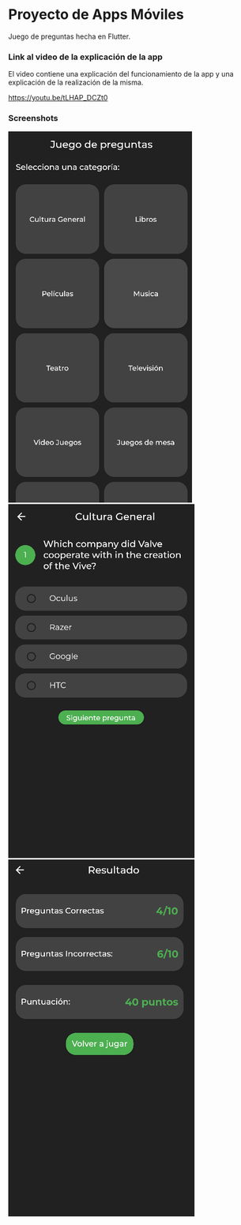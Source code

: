 
# Proyecto de Apps Móviles

Juego de preguntas hecha en Flutter.

### Link al video de la explicación de la app

El video contiene una explicación del funcionamiento de la app y una explicación de la realización de la misma.

https://youtu.be/tLHAP_DCZt0

### Screenshots
![image](https://github.com/MCris29/trivia_game/blob/dev/images/home.png)
![image](https://github.com/MCris29/trivia_game/blob/dev/images/question.png)
![image](https://github.com/MCris29/trivia_game/blob/dev/images/result.png)